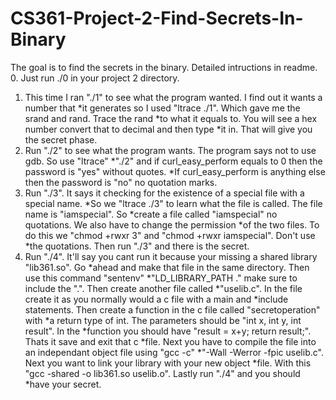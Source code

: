 # CS361-Project-2-Find-Secrets-In-Binary
The goal is to find the secrets in the binary. Detailed intructions in readme.
0. Just run ./0 in your project 2 directory.
1. This time I ran "./1" to see what the program wanted. I find out it wants a number that       *it generates so I used "ltrace ./1". Which gave me the srand and rand. Trace the rand       *to what it equals to. You will see a hex number convert that to decimal and then type       *it in. That will give you the secret phase.
2. Run "./2" to see what the program wants. The program says not to use gdb. So use "ltrace"     *"./2" and if curl_easy_perform equals to 0 then the password is "yes" without quotes.       *If curl_easy_perform is anything else then the password is "no" no quotation marks.
3. Run "./3". It says it checking for the existence of a special file with a special name.       *So we "ltrace ./3" to learn what the file is called. The file name is "iamspecial". So      *create a file called "iamspecial" no quotations. We also have to change the permission      *of the two files. To do this we "chmod +rwxr 3" and "chmod +rwxr iamspecial". Don't use     *the quotations. Then run "./3" and there is the secret.
4. Run "./4". It'll say you cant run it because your missing a shared library "lib361.so". Go *ahead and make that file in the same directory. Then use this command "sentenv" *"LD_LIBRARY_PATH ." make sure to include the ".". Then create another file called *"uselib.c". In the file create it as you normally would a c file with a main and *include statements. Then create a function in the c file called "secretoperation" with *a return type of int. The parameters should be "int x, int y, int result". In the *function you should have "result = x+y; return result;". Thats it save and exit that c *file. Next you have to compile the file into an independant object file using "gcc -c" *"-Wall -Werror -fpic uselib.c". Next you want to link your library with your new object *file. With this "gcc -shared -o lib361.so uselib.o". Lastly run "./4" and you should *have your secret. 
